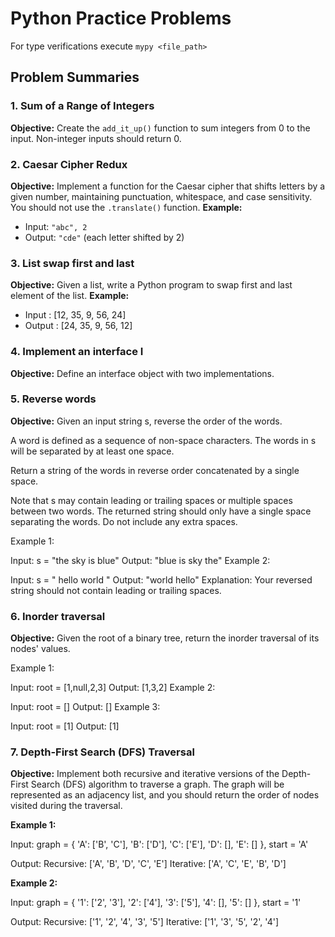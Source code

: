 # Python Practice Problems

For type verifications execute `mypy <file_path>`

## Problem Summaries

### 1. Sum of a Range of Integers
**Objective:** Create the `add_it_up()` function to sum integers from 0 to the input. Non-integer inputs should return 0.

### 2. Caesar Cipher Redux
**Objective:** Implement a function for the Caesar cipher that shifts letters by a given number, maintaining punctuation, whitespace, and case sensitivity. You should not use the `.translate()` function.
**Example:**
- Input: `"abc", 2`
- Output: `"cde"` (each letter shifted by 2)

### 3. List swap first and last
**Objective:** Given a list, write a Python program to swap first and last element of the list.
**Example:**
- Input : [12, 35, 9, 56, 24]
- Output : [24, 35, 9, 56, 12]

### 4. Implement an interface I
**Objective:** Define an interface object with two implementations.

### 5. Reverse words
**Objective:** Given an input string s, reverse the order of the words.

A word is defined as a sequence of non-space characters. The words in s will be separated by at least one space.

Return a string of the words in reverse order concatenated by a single space.

Note that s may contain leading or trailing spaces or multiple spaces between two words. The returned string should only have a single space separating the words. Do not include any extra spaces.

Example 1:

Input: s = "the sky is blue"
Output: "blue is sky the"
Example 2:

Input: s = "  hello world  "
Output: "world hello"
Explanation: Your reversed string should not contain leading or trailing spaces.

### 6. Inorder traversal
**Objective:** Given the root of a binary tree, return the inorder traversal of its nodes' values.

Example 1:

Input: root = [1,null,2,3]
Output: [1,3,2]
Example 2:

Input: root = []
Output: []
Example 3:

Input: root = [1]
Output: [1]

### 7. Depth-First Search (DFS) Traversal

**Objective:** Implement both recursive and iterative versions of the Depth-First Search (DFS) algorithm to traverse a graph. The graph will be represented as an adjacency list, and you should return the order of nodes visited during the traversal.

**Example 1:**

Input: 
graph = {
    'A': ['B', 'C'],
    'B': ['D'],
    'C': ['E'],
    'D': [],
    'E': []
}, 
start = 'A'

Output: 
Recursive: ['A', 'B', 'D', 'C', 'E']
Iterative: ['A', 'C', 'E', 'B', 'D']

**Example 2:**

Input: 
graph = {
    '1': ['2', '3'],
    '2': ['4'],
    '3': ['5'],
    '4': [],
    '5': []
}, 
start = '1'

Output: 
Recursive: ['1', '2', '4', '3', '5']
Iterative: ['1', '3', '5', '2', '4']